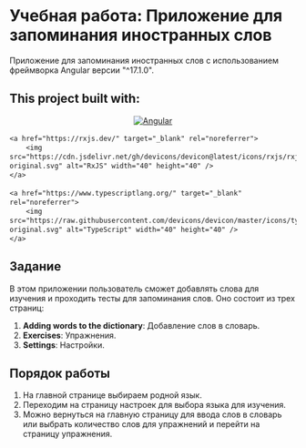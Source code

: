 
# Учебная работа: Приложение для запоминания иностранных слов

Приложение для запоминания иностранных слов с использованием фреймворка Angular версии "^17.1.0".

## This project built with:

<p align="center">
    <a href="https://angular.io/" target="_blank" rel="noreferrer">
        <img src="https://cdn.jsdelivr.net/gh/devicons/devicon@latest/icons/angularjs/angularjs-original.svg" alt="Angular" width="40" height="40" />
    </a>

    <a href="https://rxjs.dev/" target="_blank" rel="noreferrer">
        <img src="https://cdn.jsdelivr.net/gh/devicons/devicon@latest/icons/rxjs/rxjs-original.svg" alt="RxJS" width="40" height="40" />
    </a>

    <a href="https://www.typescriptlang.org/" target="_blank" rel="noreferrer">
        <img src="https://raw.githubusercontent.com/devicons/devicon/master/icons/typescript/typescript-original.svg" alt="TypeScript" width="40" height="40" />
    </a>

    
</p>

## Задание

В этом приложении пользователь сможет добавлять слова для изучения и проходить тесты для запоминания слов. Оно состоит из трех страниц:

1. **Adding words to the dictionary**: Добавление слов в словарь.
2. **Exercises**: Упражнения.
3. **Settings**: Настройки.

## Порядок работы

1. На главной странице выбираем родной язык.
2. Переходим на страницу настроек для выбора языка для изучения.
3. Можно вернуться на главную страницу для ввода слов в словарь или выбрать количество слов для упражнений и перейти на страницу упражнения.

